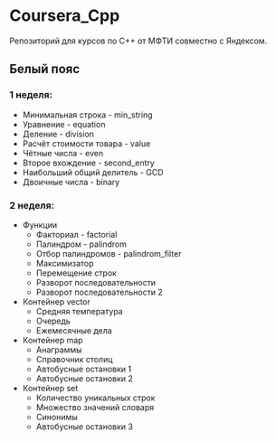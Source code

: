 # Coursera_Cpp
Репозиторий для курсов по C++ от МФТИ совместно с Яндексом.

## Белый пояс
### 1 неделя:
- Минимальная строка - min_string
- Уравнение - equation
- Деление - division
- Расчёт стоимости товара - value
- Чётные числа - even
- Второе вхождение - second_entry
- Наибольший общий делитель - GCD
- Двоичные числа - binary

### 2 неделя:
- Функции
    - Факториал - factorial
    - Палиндром - palindrom
    - Отбор палиндромов - palindrom_filter
    - Максимизатор
    - Перемещение строк
    - Разворот последовательности
    - Разворот последовательности 2
- Контейнер vector
    - Средняя температура
    - Очередь
    - Ежемесячные дела
- Контейнер map
    - Анаграммы
    - Справочник столиц
    - Автобусные остановки 1
    - Автобусные остановки 2
- Контейнер set
    - Количество уникальных строк
    - Множество значений словаря
    - Синонимы
    - Автобусные остановки 3
